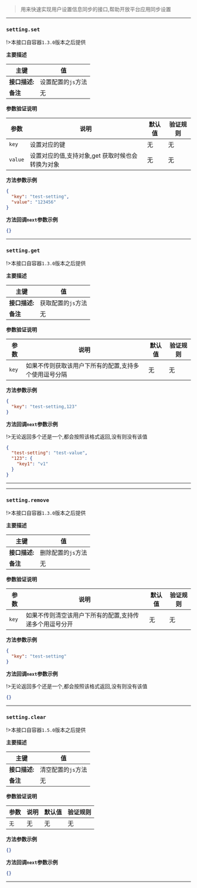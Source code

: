 > 用来快速实现用户设置信息同步的接口,帮助开放平台应用同步设置

---

### `setting.set`

!>本接口自容器`1.3.0`版本之后提供

**主要描述**

| 主键          | 值                 |
| ------------- | ------------------ |
| **接口描述:** | 设置配置的`js`方法 |
| **备注**      | 无                 |

**参数验证说明**

| 参数    | 说明                                             | 默认值 | 验证规则 |
| ------- | ------------------------------------------------ | ------ | -------- |
| `key`   | 设置对应的键                                     | 无     | 无       |
| `value` | 设置对应的值,支持对象,get 获取时候也会转换为对象 | 无     | 无       |

**方法参数示例**

```json
{
  "key": "test-setting",
  "value": "123456"
}
```

**方法回调`next`参数示例**

```json
{}
```

---

### `setting.get`

!>本接口自容器`1.3.0`版本之后提供

**主要描述**

| 主键          | 值                 |
| ------------- | ------------------ |
| **接口描述:** | 获取配置的`js`方法 |
| **备注**      | 无                 |

**参数验证说明**

| 参数  | 说明                                                  | 默认值 | 验证规则 |
| ----- | ----------------------------------------------------- | ------ | -------- |
| `key` | 如果不传则获取该用户下所有的配置,支持多个使用逗号分隔 | 无     | 无       |

**方法参数示例**

```json
{
  "key": "test-setting,123"
}
```

**方法回调`next`参数示例**

!>无论返回多个还是一个,都会按照该格式返回,没有则没有该值

```json
{
  "test-setting": "test-value",
  "123": {
    "key1": "v1"
  }
}
```

---

---

### `setting.remove`

!>本接口自容器`1.3.0`版本之后提供

**主要描述**

| 主键          | 值                 |
| ------------- | ------------------ |
| **接口描述:** | 删除配置的`js`方法 |
| **备注**      | 无                 |

**参数验证说明**

| 参数  | 说明                                                    | 默认值 | 验证规则 |
| ----- | ------------------------------------------------------- | ------ | -------- |
| `key` | 如果不传则清空该用户下所有的配置,支持传递多个用逗号分开 | 无     | 无       |

**方法参数示例**

```json
{
  "key": "test-setting"
}
```

**方法回调`next`参数示例**

!>无论返回多个还是一个,都会按照该格式返回,没有则没有该值

```json
{}
```

---

### `setting.clear`

!>本接口自容器`1.5.0`版本之后提供

**主要描述**

| 主键          | 值                 |
| ------------- | ------------------ |
| **接口描述:** | 清空配置的`js`方法 |
| **备注**      | 无                 |

**参数验证说明**

| 参数 | 说明 | 默认值 | 验证规则 |
| ---- | ---- | ------ | -------- |
| `无` | 无   | 无     | 无       |

**方法参数示例**

```json
{}
```

**方法回调`next`参数示例**

```json
{}
```

---
